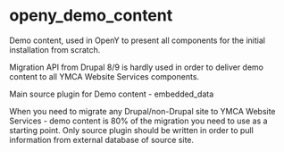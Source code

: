 # openy_demo_content

Demo content, used in OpenY to present all components for the initial installation from scratch.

Migration API from Drupal 8/9 is hardly used in order to deliver demo content to all YMCA Website Services components.

Main source plugin for Demo content - embedded_data

When you need to migrate any Drupal/non-Drupal site to YMCA Website Services - demo content is 80% of the migration you need to use as a starting point.
Only source plugin should be written in order to pull information from external database of source site.
